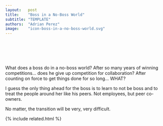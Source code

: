 ```yaml
---
layout:   post
title:    "Boss in a No-Boss World"
subtitle: "TEMPLATE"
authors:  "Adrian Perez"
image:    "icon-boss-in-a-no-boss-world.svg"
---
```


<div style="display:none;">
 <p>What does a boss do in a no-boss world? After so many years of winning competitions&hellip; do I give that up? Do I reduce the force and become nicer?</p>
</div>

<h1>&nbsp;</h1>
 <p>What does a boss do in a no-boss world? After so many years of winning competitions&hellip; does he give up competition for collaboration? After counting on force to get things done for so long&hellip; WHAT?</p>
 <p>I guess the only thing ahead for the boss is to learn to not be boss and to treat the people around her like his peers. Not employees, but peer co-owners.</p>
 <p>No matter, the transition will be very, very difficult.</p>

{% include related.html %}